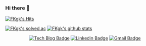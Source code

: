 ### Hi there 👋

[![FKgk's Hits](https://hits.seeyoufarm.com/api/count/incr/badge.svg?url=https%3A%2F%2Fgithub.com%2FFKgk&count_bg=%2379C83D&title_bg=%23555555&icon=&icon_color=%23E7E7E7&title=hits&edge_flat=false)](https://hits.seeyoufarm.com)

[![FKgk's solved.ac](http://mazassumnida.wtf/api/v2/generate_badge?boj=rhkd324)](https://solved.ac/profile/rhkd324)
[![FKgk's github stats](https://github-readme-stats.vercel.app/api?username=FKgk)](https://github.com/anuraghazra/github-readme-stats)


<div align=center>

  [![Tech Blog Badge](http://img.shields.io/badge/-Tech%20blog-black?style=flat-square&logo=github&link=https://blog.naver.com/rhkd865)](https://blog.naver.com/rhkd865)
  [![Linkedin Badge](https://img.shields.io/badge/-LinkedIn-blue?style=flat-square&logo=Linkedin&logoColor=white&link=https://www.linkedin.com/in/fkgk/)](https://www.linkedin.com/in/fkgk/)
  [![Gmail Badge](https://img.shields.io/badge/Gmail-d14836?style=flat-square&logo=Gmail&logoColor=white&link=mailto:rhkd865@gmail.com)](mailto:rhkd865@gmail.com)

</div>


<!--
**FKgk/FKgk** is a ✨ _special_ ✨ repository because its `README.md` (this file) appears on your GitHub profile.

Here are some ideas to get you started:

- 🔭 I’m currently working on ...
- 🌱 I’m currently learning ...
- 👯 I’m looking to collaborate on ...
- 🤔 I’m looking for help with ...
- 💬 Ask me about ...
- 📫 How to reach me: ...
- 😄 Pronouns: ...
- ⚡ Fun fact: ...
-->
